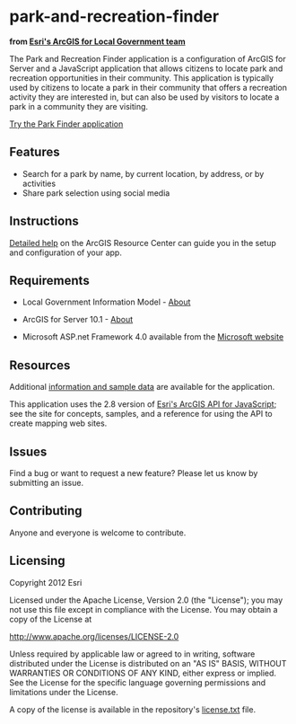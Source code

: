 # park-and-recreation-finder
**from [Esri's ArcGIS for Local Government team](http://resources.arcgis.com/en/communities/local-government/)**

The Park and Recreation Finder application is a configuration of ArcGIS for Server and a JavaScript application
that allows citizens to locate park and recreation opportunities in their community. This application is typically
used by citizens to locate a park in their community that offers a recreation activity they are interested in, but
can also be used by visitors to locate a park in a community they are visiting.

[Try the Park Finder application](http://localgovtemplates2.esri.com/ParkFinder/default.htm)

## Features

* Search for a park by name, by current location, by address, or by activities
* Share park selection using social media

## Instructions

[Detailed help](http://resources.arcgis.com/en/help/localgovernment/10.1/index.html#/What_is_Park_and_Recreation_Finder/028s00000003000000/)
on the ArcGIS Resource Center can guide you in the setup and configuration of your app.

## Requirements

* Local Government Information Model - [About](http://www.arcgis.com/home/item.html?id=5f799e6d23d94e25b5aaaf2a58e63fb1)

* ArcGIS for Server 10.1 - [About](http://www.esri.com/software/arcgis/arcgisserver)

* Microsoft ASP.net Framework 4.0 available from the [Microsoft website](http://www.microsoft.com/en-us/download/details.aspx?id=17851)

## Resources

Additional [information and sample data](http://www.arcgis.com/home/item.html?id=a57e96b9240e4311b7fd863b80a6d389)
are available for the application.

This application uses the 2.8 version of
[Esri's ArcGIS API for JavaScript](http://help.arcgis.com/en/webapi/javascript/arcgis/index.html);
see the site for concepts, samples, and a reference for using the API to create mapping web sites.

## Issues

Find a bug or want to request a new feature?  Please let us know by submitting an issue.

## Contributing

Anyone and everyone is welcome to contribute.

## Licensing

Copyright 2012 Esri

Licensed under the Apache License, Version 2.0 (the "License");
you may not use this file except in compliance with the License.
You may obtain a copy of the License at

   http://www.apache.org/licenses/LICENSE-2.0

Unless required by applicable law or agreed to in writing, software
distributed under the License is distributed on an "AS IS" BASIS,
WITHOUT WARRANTIES OR CONDITIONS OF ANY KIND, either express or implied.
See the License for the specific language governing permissions and
limitations under the License.

A copy of the license is available in the repository's
[license.txt](https://github.com/Esri/park-and-recreation-finder/blob/master/license.txt) file.
